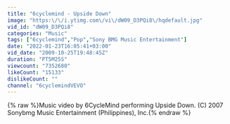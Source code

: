 ```yaml
---
title: "6cyclemind - Upside Down"
image: "https:\/\/i.ytimg.com\/vi\/dW09_D3PQi8\/hqdefault.jpg"
vid_id: "dW09_D3PQi8"
categories: "Music"
tags: ["6cyclemind","Pop","Sony BMG Music Entertainment"]
date: "2022-01-23T16:05:41+03:00"
vid_date: "2009-10-25T19:48:45Z"
duration: "PT5M25S"
viewcount: "7352680"
likeCount: "15133"
dislikeCount: ""
channel: "6cyclemindVEVO"
---
```

{% raw %}Music video by 6CycleMind performing Upside Down. (C) 2007 Sonybmg Music Entertainment (Philippines), Inc.{% endraw %}
